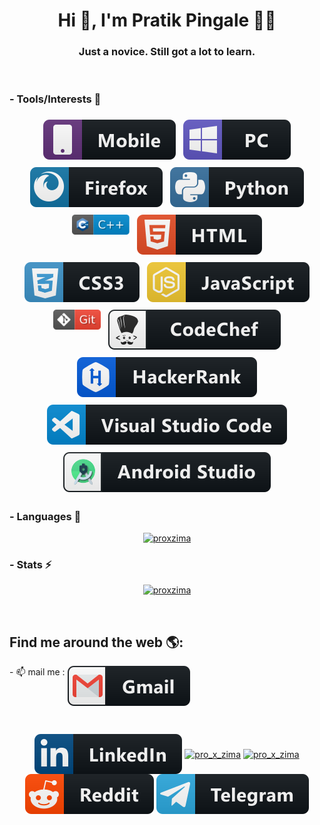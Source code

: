 <h1 align="center">Hi 👋, I'm Pratik Pingale 👨‍💻</h1>
<h3 align="center">Just a novice. Still got a lot to learn.</h3>
<br/>

### - Tools/Interests 🔗

<p align="center">
  <a href="#"><img src="https://raw.githubusercontent.com/PROxZIMA/PROxZIMA/master/src/tools/mobile.svg" alt="mobile" style="vertical-align:top; margin:6px 4px"></a>
  <a href="#"><img src="https://raw.githubusercontent.com/PROxZIMA/PROxZIMA/master/src/tools/pc.svg" alt="pc" style="vertical-align:top; margin:6px 4px"></a>
  <a href="#"><img src="https://raw.githubusercontent.com/PROxZIMA/PROxZIMA/master/src/tools/firefox.svg" alt="firefox" style="vertical-align:top; margin:6px 4px"></a>
  <a href="#"><img src="https://raw.githubusercontent.com/PROxZIMA/PROxZIMA/master/src/tools/python.svg" alt="python" style="vertical-align:top; margin:6px 4px"></a>
  <a href="#"><img src="https://raw.githubusercontent.com/PROxZIMA/PROxZIMA/master/src/tools/cplusplus.svg" height="32" alt="cplusplus" style="vertical-align:top; margin:6px 4px"></a>
  <a href="#"><img src="https://raw.githubusercontent.com/PROxZIMA/PROxZIMA/master/src/tools/html.svg" alt="html" style="vertical-align:top; margin:6px 4px"></a>
  <a href="#"><img src="https://raw.githubusercontent.com/PROxZIMA/PROxZIMA/master/src/tools/css3.svg" alt="css3" style="vertical-align:top; margin:6px 4px"></a>
  <a href="#"><img src="https://raw.githubusercontent.com/PROxZIMA/PROxZIMA/master/src/tools/js.svg" alt="js" style="vertical-align:top; margin:6px 4px"></a>
  <a href="#"><img src="https://raw.githubusercontent.com/PROxZIMA/PROxZIMA/master/src/tools/git.svg" alt="git" height="32" style="vertical-align:top; margin:6px 4px"></a>
  <a href="https://www.codechef.com/users/proxzima"><img src="https://raw.githubusercontent.com/PROxZIMA/PROxZIMA/master/src/tools/codechef.svg" alt="codechef" style="vertical-align:top; margin:6px 4px"></a>
  <a href="https://www.hackerrank.com/PROxZIMA"><img src="https://raw.githubusercontent.com/PROxZIMA/PROxZIMA/master/src/tools/hackerrank.svg" alt="hackerrank" style="vertical-align:top; margin:6px 4px"></a>
  <a href="#"><img src="https://raw.githubusercontent.com/PROxZIMA/PROxZIMA/master/src/tools/visualstudio_code.svg" alt="visualstudio_code" style="vertical-align:top; margin:6px 4px"></a>
  <a href="#"><img src="https://raw.githubusercontent.com/PROxZIMA/PROxZIMA/master/src/tools/android_studio.svg" alt="android_studio" style="vertical-align:top; margin:6px 4px"></a>
</p>

### - Languages 🔭
<p align="center" >
  <a href="#"><img  src="https://github-readme-stats.vercel.app/api/top-langs/?username=proxzima&&show_icons=true&theme=radical" alt="proxzima"/></a>
</p>

### - Stats ⚡️
<p align="center" >
  <a href="#"><img  src="https://github-readme-stats.vercel.app/api?username=proxzima&show_icons=true&theme=radical" alt="proxzima"/></a>
</p>
<br/>

## Find me around the web 🌎: 
<p>
- 📫 mail me :
  <a href="mailto:pratikbpingale9075@gmail.com"><img align="top" src="https://raw.githubusercontent.com/PROxZIMA/PROxZIMA/master/src/social/gmail.svg" alt="gmail" margin:6px 4px"></a>
</p>
<br/>

<p align="center">
  <a href="https://linkedin.com/in/pratik-pingale"><img align="center" src="https://raw.githubusercontent.com/PROxZIMA/PROxZIMA/master/src/social/linkedin.svg" alt="pratik-pingale" margin:6px 4px/></a>
<!--   <a href="https://twitter.com/pro_x_zima"><img align="center" src="https://raw.githubusercontent.com/PROxZIMA/PROxZIMA/master/src/social/twitter.svg" alt="pro_x_zima" margin:6px 4px/></a>
  <a href="https://www.instagram.com/pro_x_zima/"><img align="center" src="https://raw.githubusercontent.com/PROxZIMA/PROxZIMA/master/src/social/instagram.svg" alt="pro_x_zima" margin:6px 4px/></a> -->
  <a href="https://twitter.com/pro_x_zima"><img align="center" src="https://raw.githubusercontent.com/MikeCodesDotNET/MikeCodesDotNET/master/Resources/twitter.svg" alt="pro_x_zima" margin:6px 4px/></a>
  <a href="https://www.instagram.com/pro_x_zima/"><img align="center" src="https://raw.githubusercontent.com/MikeCodesDotNET/MikeCodesDotNET/master/Resources/instagram.svg" alt="pro_x_zima" margin:6px 4px/></a>
  <a href="https://www.reddit.com/user/PratikPingale"><img align="center" src="https://raw.githubusercontent.com/PROxZIMA/PROxZIMA/master/src/social/reddit.svg" alt="PratikPingale" margin:6px 4px/></a>
  <a href="https://t.me/AU70M471C"><img align="center" src="https://raw.githubusercontent.com/PROxZIMA/PROxZIMA/master/src/social/telegram.svg" alt="PratikPingale" margin:6px 4px/></a>
</p>
